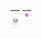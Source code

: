 
<!DOCTYPE html>
<html lang="en">
<head>
<meta charset="UTF-8">
<meta name="viewport" content="width=device-width, initial-scale=1.0">
<meta http-equiv="X-UA-Compatible" content="ie=edge">
<meta name="Description" content="Enter your description here"/>
<link rel="stylesheet" href="https://cdnjs.cloudflare.com/ajax/libs/twitter-bootstrap/4.6.0/css/bootstrap.min.css">
<link rel="stylesheet" href="https://cdnjs.cloudflare.com/ajax/libs/font-awesome/5.15.2/css/all.min.css">
<link rel="stylesheet" href="assets/css/style.css">
<title>Title</title>
<style type="text/css">
img{
    height:30px;
}
</style>
</head>
<body>
<img class="img-thumbnail" src="src/assets/loginStarted.jpeg"></img>
 <img class="img-thumbnail"  src="src/assets/login.jpeg"></img>

</body>
</html>
